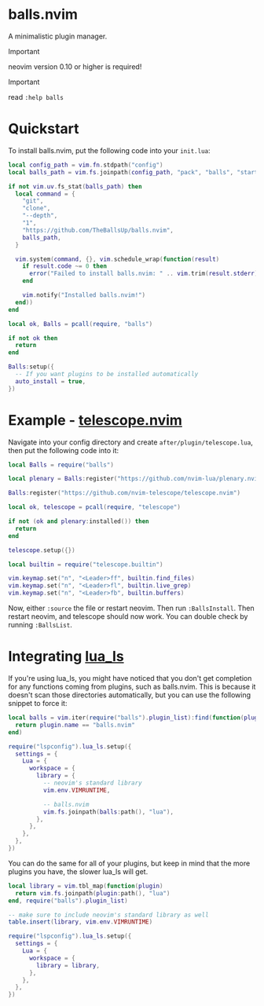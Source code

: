 # balls.nvim

A minimalistic plugin manager.

> [!IMPORTANT]
> neovim version 0.10 or higher is required!

> [!IMPORTANT]
> read `:help balls`

# Quickstart

To install balls.nvim, put the following code into your `init.lua`:

```lua
local config_path = vim.fn.stdpath("config")
local balls_path = vim.fs.joinpath(config_path, "pack", "balls", "start", "balls.nvim")

if not vim.uv.fs_stat(balls_path) then
  local command = {
    "git",
    "clone",
    "--depth",
    "1",
    "https://github.com/TheBallsUp/balls.nvim",
    balls_path,
  }

  vim.system(command, {}, vim.schedule_wrap(function(result)
    if result.code ~= 0 then
      error("Failed to install balls.nvim: " .. vim.trim(result.stderr))
    end

    vim.notify("Installed balls.nvim!")
  end))
end

local ok, Balls = pcall(require, "balls")

if not ok then
  return
end

Balls:setup({
  -- If you want plugins to be installed automatically
  auto_install = true,
})
```

# Example - [telescope.nvim](https://github.com/nvim-telescope/telescope.nvim)

Navigate into your config directory and create `after/plugin/telescope.lua`,
then put the following code into it:

```lua
local Balls = require("balls")

local plenary = Balls:register("https://github.com/nvim-lua/plenary.nvim")

Balls:register("https://github.com/nvim-telescope/telescope.nvim")

local ok, telescope = pcall(require, "telescope")

if not (ok and plenary:installed()) then
  return
end

telescope.setup({})

local builtin = require("telescope.builtin")

vim.keymap.set("n", "<Leader>ff", builtin.find_files)
vim.keymap.set("n", "<Leader>fl", builtin.live_grep)
vim.keymap.set("n", "<Leader>fb", builtin.buffers)
```

Now, either `:source` the file or restart neovim. Then run `:BallsInstall`. Then
restart neovim, and telescope should now work. You can double check by running
`:BallsList`.

# Integrating [lua_ls](https://github.com/LuaLS/lua-language-server)

If you're using lua_ls, you might have noticed that you don't get completion for
any functions coming from plugins, such as balls.nvim. This is because it
doesn't scan those directories automatically, but you can use the following
snippet to force it:

```lua
local balls = vim.iter(require("balls").plugin_list):find(function(plugin)
  return plugin.name == "balls.nvim"
end)

require("lspconfig").lua_ls.setup({
  settings = {
    Lua = {
      workspace = {
        library = {
          -- neovim's standard library
          vim.env.VIMRUNTIME,

          -- balls.nvim
          vim.fs.joinpath(balls:path(), "lua"),
        },
      },
    },
  },
})
```

You can do the same for all of your plugins, but keep in mind that the more
plugins you have, the slower lua_ls will get.

```lua
local library = vim.tbl_map(function(plugin)
  return vim.fs.joinpath(plugin:path(), "lua")
end, require("balls").plugin_list)

-- make sure to include neovim's standard library as well
table.insert(library, vim.env.VIMRUNTIME)

require("lspconfig").lua_ls.setup({
  settings = {
    Lua = {
      workspace = {
        library = library,
      },
    },
  },
})
```
